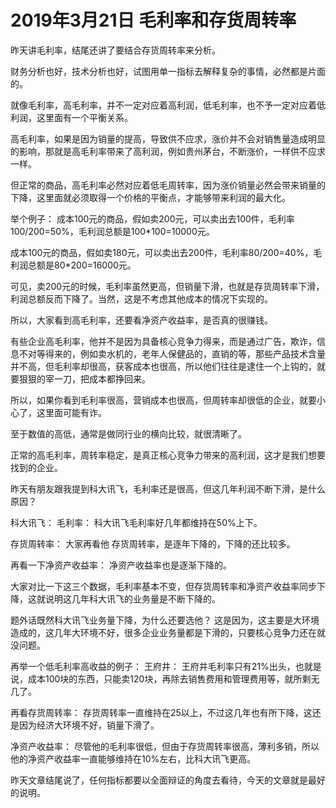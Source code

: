 # 2019年3月21日 毛利率和存货周转率
[毛利率和存货周转率]: (https://articles.zsxq.com/id_nuau8a2a21wd.html)

昨天讲毛利率，结尾还讲了要结合存货周转率来分析。

财务分析也好，技术分析也好，试图用单一指标去解释复杂的事情，必然都是片面的。

就像毛利率，高毛利率，并不一定对应着高利润，低毛利率，也不予一定对应着低利润，这里面有一个平衡关系。

高毛利率，如果是因为销量的提高，导致供不应求，涨价并不会对销售量造成明显的影响，那就是高毛利率带来了高利润，例如贵州茅台，不断涨价，一样供不应求一样。

但正常的商品，高毛利率必然对应着低毛周转率，因为涨价销量必然会带来销量的下降，这里面就必须取得一个价格的平衡点，才能够带来利润的最大化。

举个例子：
成本100元的商品，假如卖200元，可以卖出去100件，毛利率100/200=50%，毛利润总额是100*100=10000元。

成本100元的商品，假如卖180元，可以卖出去200件，毛利率80/200=40%，毛利润总额是80*200=16000元。

可见，卖200元的时候，毛利率虽然更高，但销量下滑，也就是存货周转率下滑，利润总额反而下降了。当然，这是不考虑其他成本的情况下实现的。

所以，大家看到高毛利率，还要看净资产收益率，是否真的很赚钱。

有些企业高毛利率，他并不是因为具备核心竞争力得来，而是通过广告，欺诈，信息不对等得来的，例如卖水机的，老年人保健品的，直销的等，那些产品技术含量并不高，但毛利率却很高，获客成本也很高，所以他们往往是逮住一个上钩的，就要狠狠的宰一刀，把成本都挣回来。

所以，如果你看到毛利率很高，营销成本也很高，但周转率却很低的企业，就要小心了，这里面可能有诈。

至于数值的高低，通常是做同行业的横向比较，就很清晰了。

正常的高毛利率，周转率稳定，是真正核心竞争力带来的高利润，这才是我们想要找到的企业。

昨天有朋友跟我提到科大讯飞，毛利率还是很高，但这几年利润不断下滑，是什么原因？

科大讯飞：
毛利率：
科大讯飞毛利率好几年都维持在50%上下。

存货周转率：
大家再看他 存货周转率，是逐年下降的，下降的还比较多。

再看一下净资产收益率：
净资产收益率也是逐渐下降的。

大家对比一下这三个数据，毛利率基本不变，但存货周转率和净资产收益率同步下降，这就说明这几年科大讯飞的业务量是不断下降的。

题外话既然科大讯飞业务量下降，为什么还要选他？
这是因为，这主要是大环境造成的，这几年大环境不好，很多企业业务量都是下滑的，只要核心竞争力还在就没问题。

再举一个低毛利率高收益的例子：
王府井：
王府井毛利率只有21%出头，也就是说，成本100块的东西，只能卖120块，再除去销售费用和管理费用等，就所剩无几了。

再看存货周转率：
存货周转率一直维持在25以上，不过这几年也有所下降，这还是因为经济大环境不好，销量下滑了。

净资产收益率：
尽管他的毛利率很低，但由于存货周转率很高，薄利多销，所以他的净资产收益率一直能够维持在10%左右，比科大讯飞更高。

昨天文章结尾说了，任何指标都要以全面辩证的角度去看待，今天的文章就是最好的说明。

